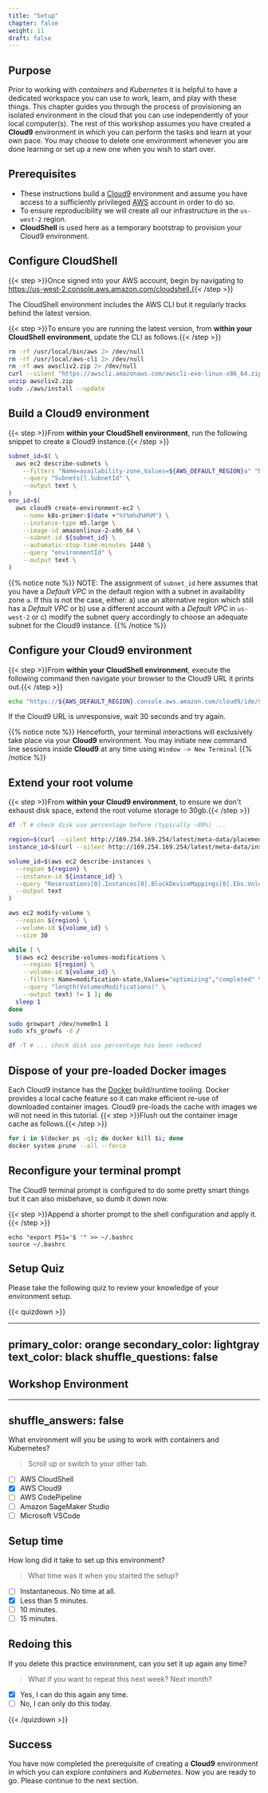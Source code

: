 ```yaml
---
title: "Setup"
chapter: false
weight: 11
draft: false
---
```


## Purpose

Prior to working with *containers* and *Kubernetes* it is helpful to have a dedicated workspace you can use to work, learn, and play with these things.
This chapter guides you through the process of provisioning an isolated environment in the cloud that you can use independently of your local computer(s).
The rest of this workshop assumes you have created a **Cloud9** environment in which you can perform the tasks and learn at your own pace.
You may choose to delete one environment whenever you are done learning or set up a new one when you wish to start over.

## Prerequisites

- These instructions build a [Cloud9](https://aws.amazon.com/cloud9/) environment and assume you have access to a sufficiently privileged [AWS](https://aws.amazon.com/) account in order to do so.
- To ensure reproducibility we will create all our infrastructure in the `us-west-2` region. 
- **CloudShell** is used here as a temporary bootstrap to provision your Cloud9 environment.

## Configure CloudShell

{{< step >}}Once signed into your AWS account, begin by navigating to https://us-west-2.console.aws.amazon.com/cloudshell.{{< /step >}} 

The CloudShell environment includes the AWS CLI but it regularly tracks behind the latest version.

{{< step >}}To ensure you are running the latest version, from **within your CloudShell environment**, update the CLI as follows.{{< /step >}}
```bash
rm -rf /usr/local/bin/aws 2> /dev/null
rm -rf /usr/local/aws-cli 2> /dev/null
rm -rf aws awscliv2.zip 2> /dev/null
curl --silent "https://awscli.amazonaws.com/awscli-exe-linux-x86_64.zip" -o "awscliv2.zip"
unzip awscliv2.zip
sudo ./aws/install --update
```

## Build a Cloud9 environment

{{< step >}}From **within your CloudShell environment**, run the following snippet to create a Cloud9 instance.{{< /step >}}
```bash
subnet_id=$( \
  aws ec2 describe-subnets \
    --filters "Name=availability-zone,Values=${AWS_DEFAULT_REGION}a" "Name=default-for-az,Values=true" \
    --query "Subnets[].SubnetId" \
    --output text \
)
env_id=$(
  aws cloud9 create-environment-ec2 \
    --name k8s-primer-$(date +"%Y%m%d%H%M") \
    --instance-type m5.large \
    --image-id amazonlinux-2-x86_64 \
    --subnet-id ${subnet_id} \
    --automatic-stop-time-minutes 1440 \
    --query "environmentId" \
    --output text \
)
```

{{% notice note %}}
NOTE: The assignment of `subnet_id` here assumes that you have a *Default VPC* in the default region with a subnet in availability zone `a`.
If this is not the case, either: a) use an alternative region which still has a *Default VPC* or b) use a different account with a *Default VPC* in `us-west-2` or c) modify the subnet query accordingly to choose an adequate subnet for the Cloud9 instance.
{{% /notice %}}

## Configure your Cloud9 environment

{{< step >}}From **within your CloudShell environment**, execute the following command then navigate your browser to the Cloud9 URL it prints out.{{< /step >}}
```bash
echo "https://${AWS_DEFAULT_REGION}.console.aws.amazon.com/cloud9/ide/${env_id}"
```

If the Cloud9 URL is unresponsive, wait 30 seconds and try again.

{{% notice note %}}
Henceforth, your terminal interactions will exclusively take place via your **Cloud9** environment.
You may initiate new command line sessions inside **Cloud9** at any time using `Window -> New Terminal`
{{% /notice %}}

## Extend your root volume

{{< step >}}From **within your Cloud9 environment**, to ensure we don't exhaust disk space, extend the root volume storage to 30gb.{{< /step >}}
```bash
df -T # check disk use percentage before (typically ~80%) ...

region=$(curl --silent http://169.254.169.254/latest/meta-data/placement/region)
instance_id=$(curl --silent http://169.254.169.254/latest/meta-data/instance-id)

volume_id=$(aws ec2 describe-instances \
  --region ${region} \
  --instance-id ${instance_id} \
  --query "Reservations[0].Instances[0].BlockDeviceMappings[0].Ebs.VolumeId" \
  --output text
)

aws ec2 modify-volume \
  --region ${region} \
  --volume-id ${volume_id} \
  --size 30

while [ \
  $(aws ec2 describe-volumes-modifications \
    --region ${region} \
    --volume-id ${volume_id} \
    --filters Name=modification-state,Values="optimizing","completed" \
    --query "length(VolumesModifications)" \
    --output text) != 1 ]; do
  sleep 1
done

sudo growpart /dev/nvme0n1 1
sudo xfs_growfs -d /

df -T # ... check disk use percentage has been reduced
```

## Dispose of your pre-loaded Docker images

Each Cloud9 instance has the [Docker](https://www.docker.com/) build/runtime tooling.
Docker provides a local cache feature so it can make efficient re-use of downloaded container images.
Cloud9 pre-loads the cache with images we will not need in this tutorial.
{{< step >}}Flush out the container image cache as follows.{{< /step >}}
```bash
for i in $(docker ps -q); do docker kill $i; done
docker system prune --all --force
```

## Reconfigure your terminal prompt

The Cloud9 terminal prompt is configured to do some pretty smart things but it can also misbehave, so dumb it down now.

{{< step >}}Append a shorter prompt to the shell configuration and apply it.{{< /step >}}
```
echo "export PS1='$ '" >> ~/.bashrc
source ~/.bashrc
```

## Setup Quiz

Please take the following quiz to review your knowledge of your environment setup.

{{< quizdown >}}

---
primary_color: orange
secondary_color: lightgray
text_color: black
shuffle_questions: false
---

## Workshop Environment

---
shuffle_answers: false
---

What environment will you be using to work with containers and Kubernetes?

> Scroll up or switch to your other tab.

- [ ] AWS CloudShell
- [x] AWS Cloud9
- [ ] AWS CodePipeline
- [ ] Amazon SageMaker Studio
- [ ] Microsoft VSCode

## Setup time

How long did it take to set up this environment?

> What time was it when you started the setup?

- [ ] Instantaneous. No time at all.
- [x] Less than 5 minutes.
- [ ] 10 minutes.
- [ ] 15 minutes.

## Redoing this

If you delete this practice environment, can you set it up again any time?

> What if you want to repeat this next week? Next month?

- [x] Yes, I can do this again any time.
- [ ] No, I can only do this today.

{{< /quizdown >}}

## Success

You have now completed the prerequisite of creating a **Cloud9** environment in which you can explore *containers* and *Kubernetes*.
Now you are ready to go. Please continue to the next section.
